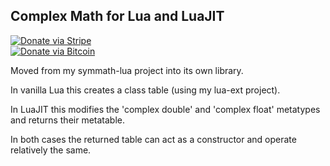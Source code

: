 ## Complex Math for Lua and LuaJIT

[![Donate via Stripe](https://img.shields.io/badge/Donate-Stripe-green.svg)](https://buy.stripe.com/00gbJZ0OdcNs9zi288)<br>
[![Donate via Bitcoin](https://img.shields.io/badge/Donate-Bitcoin-green.svg)](bitcoin:37fsp7qQKU8XoHZGRQvVzQVP8FrEJ73cSJ)<br>

Moved from my symmath-lua project into its own library.

In vanilla Lua this creates a class table (using my lua-ext project).

In LuaJIT this modifies the 'complex double' and 'complex float' metatypes and returns their metatable.

In both cases the returned table can act as a constructor and operate relatively the same.
